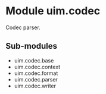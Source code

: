 Module uim.codec
================
Codec parser.

Sub-modules
-----------
* uim.codec.base
* uim.codec.context
* uim.codec.format
* uim.codec.parser
* uim.codec.writer
